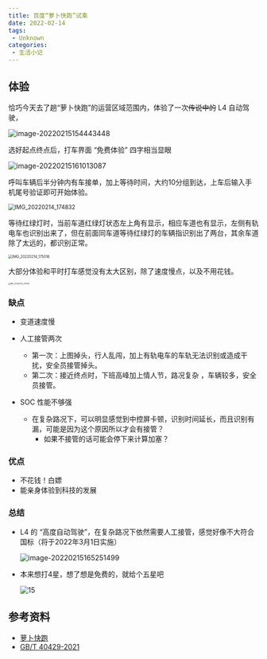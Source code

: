 ```yaml
---
title: 百度“萝卜快跑”试乘
date: 2022-02-14
tags:
 - Unknown
categories:
 - 生活小记
---
```


## 体验

恰巧今天去了趟“萝卜快跑”的运营区域范围内，体验了一次~~传说中的~~ L4 自动驾驶，

![image-20220215154443448](./xj001.assets/image-20220215154443448.png)



选好起点终点后，打车界面 “免费体验” 四字相当显眼

![image-20220215161013087](./xj001.assets/image-20220215161013087.png)



呼叫车辆后半分钟内有车接单，加上等待时间，大约10分组到达，上车后输入手机尾号验证即可开始体验。

<img src="./xj001.assets/IMG_20220214_174832.jpg" alt="IMG_20220214_174832" style="zoom: 80%;" />



等待红绿灯时，当前车道红绿灯状态左上角有显示，相应车道也有显示，左侧有轨电车也识别出来了，但在前面同车道等待红绿灯的车辆指识别出了两台，其余车道除了太远的，都识别正常。

<img src="./xj001.assets/IMG_20220214_175016.jpg" alt="IMG_20220214_175016" style="zoom: 50%;" />

大部分体验和平时打车感觉没有太大区别，除了速度慢点，以及不用花钱。

<img src="./xj001.assets/IMG_20220214_231150.jpg" alt="IMG_20220214_231150" style="zoom: 25%;" />

### 缺点

- 变道速度慢

- 人工接管两次
  - 第一次：上图掉头，行人乱闯，加上有轨电车的车轨无法识别或造成干扰，安全员接管掉头。
  - 第二次：接近终点时，下班高峰加上情人节，路况复杂 ，车辆较多，安全员接管。
- SOC 性能不够强


  - 在复杂路况下，可以明显感觉到中控屏卡顿，识别时间延长，而且识别有漏，可能是因为这个原因所以才会有接管？
    - 如果不接管的话可能会停下来计算加塞？

### 优点

- 不花钱！白嫖
- 能亲身体验到科技的发展

### 总结

- L4 的 “高度自动驾驶”，在复杂路况下依然需要人工接管，感觉好像不大符合国标（将于2022年3月1日实施）

  ![image-20220215165251499](./xj001.assets/image-20220215165251499.png)

- 本来想打4星，想了想是免费的，就给个五星吧

  ![15](./xj001.assets/15.png)

## 参考资料

- [萝卜快跑](https://idgdata.baidu.com/static/accactivity/pages/presentation.html)
- [GB/T 40429-2021](http://openstd.samr.gov.cn/bzgk/gb/newGbInfo?hcno=4754CB1B7AD798F288C52D916BFECA34)



